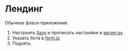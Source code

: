 # Лендинг

Обычное фласк-приложение

1. Настроить [базу](../db/) и прописать настройки в [server.py](server.py)
2. Указать бота в [form.js](static/js/form.js)
3. Поднять
